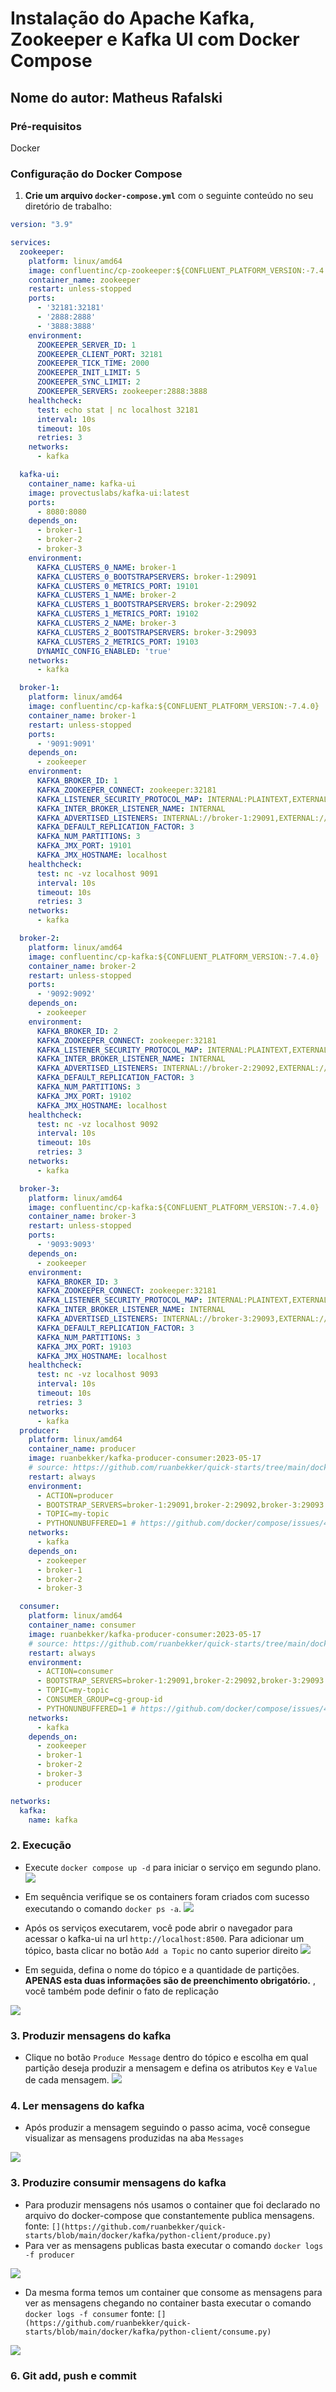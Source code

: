 # Instalação do Apache Kafka, Zookeeper e Kafka UI com Docker Compose

## Nome do autor: Matheus Rafalski

### Pré-requisitos
Docker

### Configuração do Docker Compose
1. **Crie um arquivo `docker-compose.yml`** com o seguinte conteúdo  no seu diretório de trabalho:

```yaml
version: "3.9"

services:
  zookeeper:
    platform: linux/amd64
    image: confluentinc/cp-zookeeper:${CONFLUENT_PLATFORM_VERSION:-7.4.0}
    container_name: zookeeper
    restart: unless-stopped
    ports:
      - '32181:32181'
      - '2888:2888'
      - '3888:3888'
    environment:
      ZOOKEEPER_SERVER_ID: 1
      ZOOKEEPER_CLIENT_PORT: 32181
      ZOOKEEPER_TICK_TIME: 2000
      ZOOKEEPER_INIT_LIMIT: 5
      ZOOKEEPER_SYNC_LIMIT: 2
      ZOOKEEPER_SERVERS: zookeeper:2888:3888
    healthcheck:
      test: echo stat | nc localhost 32181
      interval: 10s
      timeout: 10s
      retries: 3
    networks:
      - kafka

  kafka-ui:
    container_name: kafka-ui
    image: provectuslabs/kafka-ui:latest
    ports:
      - 8080:8080
    depends_on:
      - broker-1
      - broker-2
      - broker-3
    environment:
      KAFKA_CLUSTERS_0_NAME: broker-1
      KAFKA_CLUSTERS_0_BOOTSTRAPSERVERS: broker-1:29091
      KAFKA_CLUSTERS_0_METRICS_PORT: 19101
      KAFKA_CLUSTERS_1_NAME: broker-2
      KAFKA_CLUSTERS_1_BOOTSTRAPSERVERS: broker-2:29092
      KAFKA_CLUSTERS_1_METRICS_PORT: 19102
      KAFKA_CLUSTERS_2_NAME: broker-3
      KAFKA_CLUSTERS_2_BOOTSTRAPSERVERS: broker-3:29093
      KAFKA_CLUSTERS_2_METRICS_PORT: 19103
      DYNAMIC_CONFIG_ENABLED: 'true'
    networks:
      - kafka

  broker-1:
    platform: linux/amd64
    image: confluentinc/cp-kafka:${CONFLUENT_PLATFORM_VERSION:-7.4.0}
    container_name: broker-1
    restart: unless-stopped
    ports:
      - '9091:9091'
    depends_on:
      - zookeeper
    environment:
      KAFKA_BROKER_ID: 1
      KAFKA_ZOOKEEPER_CONNECT: zookeeper:32181
      KAFKA_LISTENER_SECURITY_PROTOCOL_MAP: INTERNAL:PLAINTEXT,EXTERNAL:PLAINTEXT
      KAFKA_INTER_BROKER_LISTENER_NAME: INTERNAL
      KAFKA_ADVERTISED_LISTENERS: INTERNAL://broker-1:29091,EXTERNAL://localhost:9091
      KAFKA_DEFAULT_REPLICATION_FACTOR: 3
      KAFKA_NUM_PARTITIONS: 3
      KAFKA_JMX_PORT: 19101
      KAFKA_JMX_HOSTNAME: localhost
    healthcheck:
      test: nc -vz localhost 9091
      interval: 10s
      timeout: 10s
      retries: 3
    networks:
      - kafka

  broker-2:
    platform: linux/amd64
    image: confluentinc/cp-kafka:${CONFLUENT_PLATFORM_VERSION:-7.4.0}
    container_name: broker-2
    restart: unless-stopped
    ports:
      - '9092:9092'
    depends_on:
      - zookeeper
    environment:
      KAFKA_BROKER_ID: 2
      KAFKA_ZOOKEEPER_CONNECT: zookeeper:32181
      KAFKA_LISTENER_SECURITY_PROTOCOL_MAP: INTERNAL:PLAINTEXT,EXTERNAL:PLAINTEXT
      KAFKA_INTER_BROKER_LISTENER_NAME: INTERNAL
      KAFKA_ADVERTISED_LISTENERS: INTERNAL://broker-2:29092,EXTERNAL://localhost:9092
      KAFKA_DEFAULT_REPLICATION_FACTOR: 3
      KAFKA_NUM_PARTITIONS: 3
      KAFKA_JMX_PORT: 19102
      KAFKA_JMX_HOSTNAME: localhost
    healthcheck:
      test: nc -vz localhost 9092
      interval: 10s
      timeout: 10s
      retries: 3
    networks:
      - kafka

  broker-3:
    platform: linux/amd64
    image: confluentinc/cp-kafka:${CONFLUENT_PLATFORM_VERSION:-7.4.0}
    container_name: broker-3
    restart: unless-stopped
    ports:
      - '9093:9093'
    depends_on:
      - zookeeper
    environment:
      KAFKA_BROKER_ID: 3
      KAFKA_ZOOKEEPER_CONNECT: zookeeper:32181
      KAFKA_LISTENER_SECURITY_PROTOCOL_MAP: INTERNAL:PLAINTEXT,EXTERNAL:PLAINTEXT
      KAFKA_INTER_BROKER_LISTENER_NAME: INTERNAL
      KAFKA_ADVERTISED_LISTENERS: INTERNAL://broker-3:29093,EXTERNAL://localhost:9093
      KAFKA_DEFAULT_REPLICATION_FACTOR: 3
      KAFKA_NUM_PARTITIONS: 3
      KAFKA_JMX_PORT: 19103
      KAFKA_JMX_HOSTNAME: localhost
    healthcheck:
      test: nc -vz localhost 9093
      interval: 10s
      timeout: 10s
      retries: 3
    networks:
      - kafka
  producer:
    platform: linux/amd64
    container_name: producer
    image: ruanbekker/kafka-producer-consumer:2023-05-17
    # source: https://github.com/ruanbekker/quick-starts/tree/main/docker/kafka/python-client
    restart: always
    environment:
      - ACTION=producer
      - BOOTSTRAP_SERVERS=broker-1:29091,broker-2:29092,broker-3:29093
      - TOPIC=my-topic
      - PYTHONUNBUFFERED=1 # https://github.com/docker/compose/issues/4837#issuecomment-302765592
    networks:
      - kafka
    depends_on:
      - zookeeper
      - broker-1
      - broker-2
      - broker-3

  consumer:
    platform: linux/amd64
    container_name: consumer
    image: ruanbekker/kafka-producer-consumer:2023-05-17
    # source: https://github.com/ruanbekker/quick-starts/tree/main/docker/kafka/python-client
    restart: always
    environment:
      - ACTION=consumer
      - BOOTSTRAP_SERVERS=broker-1:29091,broker-2:29092,broker-3:29093
      - TOPIC=my-topic
      - CONSUMER_GROUP=cg-group-id
      - PYTHONUNBUFFERED=1 # https://github.com/docker/compose/issues/4837#issuecomment-302765592
    networks:
      - kafka
    depends_on:
      - zookeeper
      - broker-1
      - broker-2
      - broker-3
      - producer

networks:
  kafka:
    name: kafka
```


### 2. Execução
- Execute `docker compose up -d` para iniciar o serviço em segundo plano. 
![](criando_ambiente.png.png.png)
- Em sequência verifique se os containers foram criados com sucesso executando o comando `docker ps -a`.
![](docker-ps.png)


- Após os serviços executarem, você pode abrir o navegador para acessar o kafka-ui na url `http://localhost:8500`. Para adicionar um tópico, basta clicar no botão `Add a Topic` no canto superior direito
![](criar-topico.png)

- Em seguida, defina o nome do tópico e a quantidade de partições. **APENAS esta duas informações são de preenchimento obrigatório.** , você também pode definir o fato de replicação

![](criar-topico-2.png)


### 3. Produzir mensagens do kafka
- Clique no botão `Produce Message` dentro do tópico e escolha em qual partição deseja produzir a mensagem e defina os atributos `Key` e `Value` de cada mensagem.
![](kafka-ui%20messages.png)

### 4. Ler mensagens do kafka
- Após produzir a mensagem seguindo o passo acima, você consegue visualizar as mensagens produzidas na aba `Messages`

![](vendo_msg_kafka-ui.png.png)

### 3. Produzire consumir mensagens do kafka
- Para produzir mensagens nós usamos o container que foi declarado no arquivo do docker-compose que constantemente publica mensagens.
fonte: `[](https://github.com/ruanbekker/quick-starts/blob/main/docker/kafka/python-client/produce.py)`
- Para ver as mensagens publicas basta executar o comando `docker logs -f producer`

![](logs-producer.png)

- Da mesma forma temos um container que consome as mensagens para ver as mensagens chegando no container basta executar o comando `docker logs -f consumer`
fonte: `[](https://github.com/ruanbekker/quick-starts/blob/main/docker/kafka/python-client/consume.py)`

![](log-consumer.png)

### 6. Git add, push e commit


